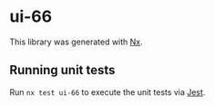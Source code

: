 # ui-66

This library was generated with [Nx](https://nx.dev).

## Running unit tests

Run `nx test ui-66` to execute the unit tests via [Jest](https://jestjs.io).
